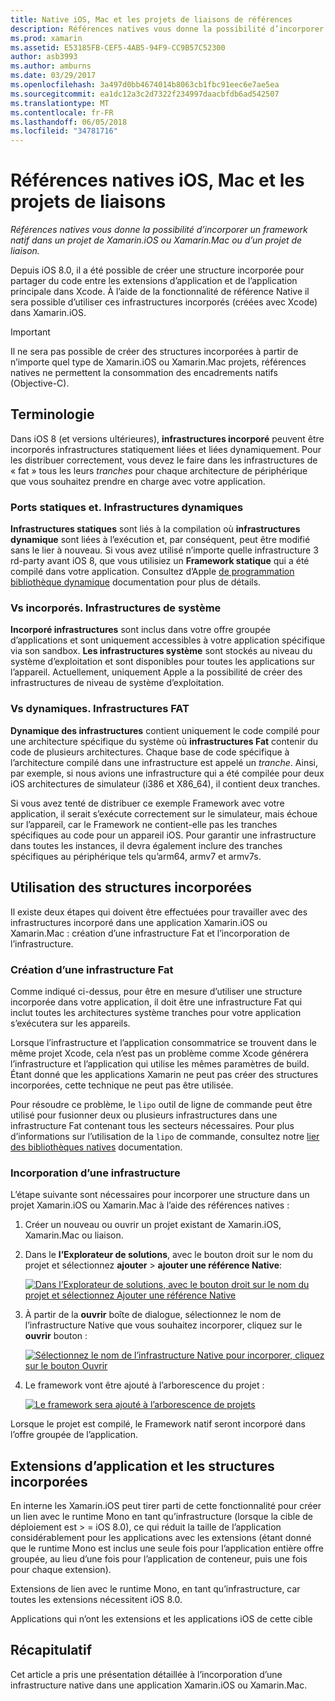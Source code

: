 ```yaml
---
title: Native iOS, Mac et les projets de liaisons de références
description: Références natives vous donne la possibilité d’incorporer une infrastructure native dans un Xamarin.iOS, Xamarin.Mac ou au projet de liaison.
ms.prod: xamarin
ms.assetid: E53185FB-CEF5-4AB5-94F9-CC9B57C52300
author: asb3993
ms.author: amburns
ms.date: 03/29/2017
ms.openlocfilehash: 3a497d0bb4674014b8063cb1fbc91eec6e7ae5ea
ms.sourcegitcommit: ea1dc12a3c2d7322f234997daacbfdb6ad542507
ms.translationtype: MT
ms.contentlocale: fr-FR
ms.lasthandoff: 06/05/2018
ms.locfileid: "34781716"
---
```

# <a name="native-references-in-ios-mac-and-bindings-projects"></a>Références natives iOS, Mac et les projets de liaisons

_Références natives vous donne la possibilité d’incorporer un framework natif dans un projet de Xamarin.iOS ou Xamarin.Mac ou d’un projet de liaison._

Depuis iOS 8.0, il a été possible de créer une structure incorporée pour partager du code entre les extensions d’application et de l’application principale dans Xcode. À l’aide de la fonctionnalité de référence Native il sera possible d’utiliser ces infrastructures incorporés (créées avec Xcode) dans Xamarin.iOS.
 
> [!IMPORTANT]
> Il ne sera pas possible de créer des structures incorporées à partir de n’importe quel type de Xamarin.iOS ou Xamarin.Mac projets, références natives ne permettent la consommation des encadrements natifs (Objective-C).

<a name="Terminology" />

## <a name="terminology"></a>Terminologie

Dans iOS 8 (et versions ultérieures), **infrastructures incorporé** peuvent être incorporés infrastructures statiquement liées et liées dynamiquement. Pour les distribuer correctement, vous devez le faire dans les infrastructures de « fat » tous les leurs _tranches_ pour chaque architecture de périphérique que vous souhaitez prendre en charge avec votre application.

<a name="Static-vs-Dynamic-Frameworks" />

### <a name="static-vs-dynamic-frameworks"></a>Ports statiques et. Infrastructures dynamiques

**Infrastructures statiques** sont liés à la compilation où **infrastructures dynamique** sont liées à l’exécution et, par conséquent, peut être modifié sans le lier à nouveau. Si vous avez utilisé n’importe quelle infrastructure 3 rd-party avant iOS 8, que vous utilisiez un **Framework statique** qui a été compilé dans votre application. Consultez d’Apple [de programmation bibliothèque dynamique](https://developer.apple.com/library/mac/documentation/DeveloperTools/Conceptual/DynamicLibraries/100-Articles/OverviewOfDynamicLibraries.html#//apple_ref/doc/uid/TP40001873-SW1) documentation pour plus de détails.

<a name="Embedded-vs-System-Frameworks" />

### <a name="embedded-vs-system-frameworks"></a>Vs incorporés. Infrastructures de système

**Incorporé infrastructures** sont inclus dans votre offre groupée d’applications et sont uniquement accessibles à votre application spécifique via son sandbox. **Les infrastructures système** sont stockés au niveau du système d’exploitation et sont disponibles pour toutes les applications sur l’appareil. Actuellement, uniquement Apple a la possibilité de créer des infrastructures de niveau de système d’exploitation.

<a name="Thin-vs-Fat-Frameworks" />

### <a name="thin-vs-fat-frameworks"></a>Vs dynamiques. Infrastructures FAT

**Dynamique des infrastructures** contient uniquement le code compilé pour une architecture spécifique du système où **infrastructures Fat** contenir du code de plusieurs architectures. Chaque base de code spécifique à l’architecture compilé dans une infrastructure est appelé un _tranche_. Ainsi, par exemple, si nous avions une infrastructure qui a été compilée pour deux iOS architectures de simulateur (i386 et X86_64), il contient deux tranches.

Si vous avez tenté de distribuer ce exemple Framework avec votre application, il serait s’exécute correctement sur le simulateur, mais échoue sur l’appareil, car le Framework ne contient-elle pas les tranches spécifiques au code pour un appareil iOS. Pour garantir une infrastructure dans toutes les instances, il devra également inclure des tranches spécifiques au périphérique tels qu’arm64, armv7 et armv7s.

<a name="Working-with-Embedded-Frameworks" />

## <a name="working-with-embedded-frameworks"></a>Utilisation des structures incorporées

Il existe deux étapes qui doivent être effectuées pour travailler avec des infrastructures incorporé dans une application Xamarin.iOS ou Xamarin.Mac : création d’une infrastructure Fat et l’incorporation de l’infrastructure.

<a name="Overview" />

### <a name="creating-a-fat-framework"></a>Création d’une infrastructure Fat

Comme indiqué ci-dessus, pour être en mesure d’utiliser une structure incorporée dans votre application, il doit être une infrastructure Fat qui inclut toutes les architectures système tranches pour votre application s’exécutera sur les appareils.

Lorsque l’infrastructure et l’application consommatrice se trouvent dans le même projet Xcode, cela n’est pas un problème comme Xcode générera l’infrastructure et l’application qui utilise les mêmes paramètres de build. Étant donné que les applications Xamarin ne peut pas créer des structures incorporées, cette technique ne peut pas être utilisée.

Pour résoudre ce problème, le `lipo` outil de ligne de commande peut être utilisé pour fusionner deux ou plusieurs infrastructures dans une infrastructure Fat contenant tous les secteurs nécessaires. Pour plus d’informations sur l’utilisation de la `lipo` de commande, consultez notre [lier des bibliothèques natives](~/ios/platform/native-interop.md) documentation.

<a name="Embedding-a-Framework" />

### <a name="embedding-a-framework"></a>Incorporation d’une infrastructure

L’étape suivante sont nécessaires pour incorporer une structure dans un projet Xamarin.iOS ou Xamarin.Mac à l’aide des références natives :

1. Créer un nouveau ou ouvrir un projet existant de Xamarin.iOS, Xamarin.Mac ou liaison.
2. Dans le **l’Explorateur de solutions**, avec le bouton droit sur le nom du projet et sélectionnez **ajouter** > **ajouter une référence Native**: 

    [![](native-references-images/ref01.png "Dans l’Explorateur de solutions, avec le bouton droit sur le nom du projet et sélectionnez Ajouter une référence Native")](native-references-images/ref01.png#lightbox)
3. À partir de la **ouvrir** boîte de dialogue, sélectionnez le nom de l’infrastructure Native que vous souhaitez incorporer, cliquez sur le **ouvrir** bouton : 

    [![](native-references-images/ref02.png "Sélectionnez le nom de l’infrastructure Native pour incorporer, cliquez sur le bouton Ouvrir")](native-references-images/ref02.png#lightbox)
4. Le framework vont être ajouté à l’arborescence du projet : 

    [![](native-references-images/ref03.png "Le framework sera ajouté à l’arborescence de projets")](native-references-images/ref03.png#lightbox)

Lorsque le projet est compilé, le Framework natif seront incorporé dans l’offre groupée de l’application.

<a name="App-Extensions-and-Embedded-Frameworks" />

## <a name="app-extensions-and-embedded-frameworks"></a>Extensions d’application et les structures incorporées

En interne les Xamarin.iOS peut tirer parti de cette fonctionnalité pour créer un lien avec le runtime Mono en tant qu’infrastructure (lorsque la cible de déploiement est > = iOS 8.0), ce qui réduit la taille de l’application considérablement pour les applications avec les extensions (étant donné que le runtime Mono est inclus une seule fois pour l’application entière offre groupée, au lieu d’une fois pour l’application de conteneur, puis une fois pour chaque extension).

Extensions de lien avec le runtime Mono, en tant qu’infrastructure, car toutes les extensions nécessitent iOS 8.0.

Applications qui n’ont les extensions et les applications iOS de cette cible 

<a name="Summary" />

## <a name="summary"></a>Récapitulatif

Cet article a pris une présentation détaillée à l’incorporation d’une infrastructure native dans une application Xamarin.iOS ou Xamarin.Mac.

